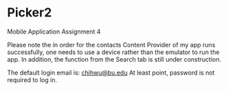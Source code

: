 # Picker2
Mobile Application Assignment 4

Please note the in order for the contacts Content Provider of my app runs successfully, one
needs to use a device rather than the emulator to run the app. In addition, the function from 
the Search tab is still under construction. 

The default login email is:   chihwu@bu.edu
At least point, password is not required to log in.
